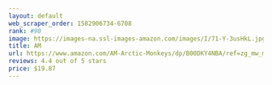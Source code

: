 ```yaml
---
layout: default 
﻿web_scraper_order: 1582906734-6708
rank: #90
image: https://images-na.ssl-images-amazon.com/images/I/71-Y-3usHkL.jpg
title: AM
url: https://www.amazon.com/AM-Arctic-Monkeys/dp/B00DKY4NBA/ref=zg_mw_music_90?_encoding=UTF8&psc=1&refRID=X8V12YXMQG7N6EH1X8Q3
reviews: 4.4 out of 5 stars
price: $19.87 
---
```


